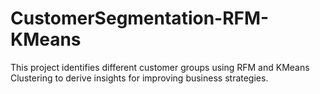 # CustomerSegmentation-RFM-KMeans
This project identifies different customer groups using RFM and KMeans Clustering to derive insights for improving business strategies.
